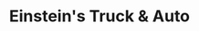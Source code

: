 ---
title: "Einstein's Truck & Auto"
url: /brooklyn/einsteins-truck-und-auto/
shop: Autowerkstatt
---